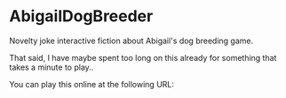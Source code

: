 AbigailDogBreeder
=================

Novelty joke interactive fiction about Abigail's dog breeding game.

That said, I have maybe spent too long on this already for something that takes a minute to play..

You can play this online at the following URL:
